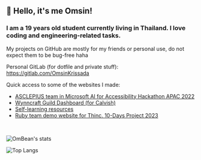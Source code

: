 ## 👋 Hello, it's me Omsin!
### I am a 19 years old student currently living in Thailand. I love coding and engineering-related tasks.
My projects on GitHub are mostly for my friends or personal use, do not expect them to be bug-free haha

Personal GitLab (for dotfile and private stuff): https://gitlab.com/OmsinKrissada

Quick access to some of the websites I made:
- [ASCLEPIUS team in Microsoft AI for Accessibility Hackathon APAC 2022](https://asclepius.krissada.com/)
- [Wynncraft Guild Dashboard (for Calvish)](https://calvish-guild.vercel.app/weekly/)
- [Self-learning resources](https://resources.krissada.com/)
- [Ruby team demo website for Thinc. 10-Days Project 2023](https://chata.krissada.com/)


<br>

![OmBean's stats](https://github-readme-stats.vercel.app/api?username=OmsinKrissada&show_icons=true&theme=react&hide_border=true)

![Top Langs](https://github-readme-stats.vercel.app/api/top-langs/?username=OmsinKrissada&layout=compact&theme=react&hide_border=true)
